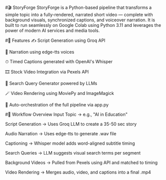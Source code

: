 #🎬 StoryForge
StoryForge is a Python-based pipeline that transforms a simple topic into a fully-rendered, narrated short video — complete with background visuals, synchronized captions, and voiceover narration. It is built to run seamlessly on Google Colab using Python 3.11 and leverages the power of modern AI services and media tools.

#🚀 Features
✍️ Script Generation using Groq API

🎤 Narration using edge-tts voices

⏱ Timed Captions generated with OpenAI's Whisper

🎞 Stock Video Integration via Pexels API

🧠 Search Query Generator powered by LLMs

🪄 Video Rendering using MoviePy and ImageMagick

🔄 Auto-orchestration of the full pipeline via app.py

#🧠 Workflow Overview
Input Topic → e.g., "AI in Education"

Script Generation → Uses Groq LLM to create a 35-50 sec story

Audio Narration → Uses edge-tts to generate .wav file

Captioning → Whisper model adds word-aligned subtitle timing

Search Queries → LLM suggests visual search terms per segment

Background Videos → Pulled from Pexels using API and matched to timing

Video Rendering → Merges audio, video, and captions into a final .mp4
